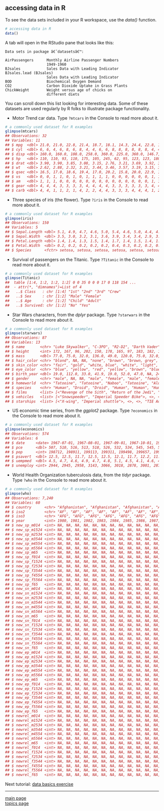 
accessing data in R
-------------------

To see the data sets included in your R workspace, use the *data()* function.

``` r
# accessing data in R
data()
```

A tab will open in the RStudio pane that looks like this:

    Data sets in package â€˜datasetsâ€™:

    AirPassengers      Monthly Airline Passenger Numbers
                       1949-1960
    BJsales            Sales Data with Leading Indicator
    BJsales.lead (BJsales)
                       Sales Data with Leading Indicator
    BOD                Biochemical Oxygen Demand
    CO2                Carbon Dioxide Uptake in Grass Plants
    ChickWeight        Weight versus age of chicks on
                       different diets

You can scroll down this list looking for interesting data. Some of these datasets are used regularly by R folks to illustrate package functionality.

-   Motor Trend car data. Type `?mtcars` in the Console to read more about it.

``` r
# a commonly used dataset for R examples
glimpse(mtcars)
## Observations: 32
## Variables: 11
## $ mpg  <dbl> 21.0, 21.0, 22.8, 21.4, 18.7, 18.1, 14.3, 24.4, 22.8, 19....
## $ cyl  <dbl> 6, 6, 4, 6, 8, 6, 8, 4, 4, 6, 6, 8, 8, 8, 8, 8, 8, 4, 4, ...
## $ disp <dbl> 160.0, 160.0, 108.0, 258.0, 360.0, 225.0, 360.0, 146.7, 1...
## $ hp   <dbl> 110, 110, 93, 110, 175, 105, 245, 62, 95, 123, 123, 180, ...
## $ drat <dbl> 3.90, 3.90, 3.85, 3.08, 3.15, 2.76, 3.21, 3.69, 3.92, 3.9...
## $ wt   <dbl> 2.62, 2.88, 2.32, 3.21, 3.44, 3.46, 3.57, 3.19, 3.15, 3.4...
## $ qsec <dbl> 16.5, 17.0, 18.6, 19.4, 17.0, 20.2, 15.8, 20.0, 22.9, 18....
## $ vs   <dbl> 0, 0, 1, 1, 0, 1, 0, 1, 1, 1, 1, 0, 0, 0, 0, 0, 0, 1, 1, ...
## $ am   <dbl> 1, 1, 1, 0, 0, 0, 0, 0, 0, 0, 0, 0, 0, 0, 0, 0, 0, 1, 1, ...
## $ gear <dbl> 4, 4, 4, 3, 3, 3, 3, 4, 4, 4, 4, 3, 3, 3, 3, 3, 3, 4, 4, ...
## $ carb <dbl> 4, 4, 1, 1, 2, 1, 4, 2, 2, 4, 4, 3, 3, 3, 4, 4, 4, 1, 2, ...
```

-   Three species of iris (the flower). Type `?iris` in the Console to read more about it.

``` r
# a commonly used dataset for R examples
glimpse(iris)
## Observations: 150
## Variables: 5
## $ Sepal.Length <dbl> 5.1, 4.9, 4.7, 4.6, 5.0, 5.4, 4.6, 5.0, 4.4, 4.9,...
## $ Sepal.Width  <dbl> 3.5, 3.0, 3.2, 3.1, 3.6, 3.9, 3.4, 3.4, 2.9, 3.1,...
## $ Petal.Length <dbl> 1.4, 1.4, 1.3, 1.5, 1.4, 1.7, 1.4, 1.5, 1.4, 1.5,...
## $ Petal.Width  <dbl> 0.2, 0.2, 0.2, 0.2, 0.2, 0.4, 0.3, 0.2, 0.2, 0.1,...
## $ Species      <fctr> setosa, setosa, setosa, setosa, setosa, setosa, ...
```

-   Survival of passengers on the Titanic. Type `?Titanic` in the Console to read more about it.

``` r
# a commonly used dataset for R examples
glimpse(Titanic)
##  table [1:4, 1:2, 1:2, 1:2] 0 0 35 0 0 0 17 0 118 154 ...
##  - attr(*, "dimnames")=List of 4
##   ..$ Class   : chr [1:4] "1st" "2nd" "3rd" "Crew"
##   ..$ Sex     : chr [1:2] "Male" "Female"
##   ..$ Age     : chr [1:2] "Child" "Adult"
##   ..$ Survived: chr [1:2] "No" "Yes"
```

-   Star Wars characters, from the *dplyr* package. Type `?starwars` in the Console to read more about it.

``` r
# a commonly used dataset for R examples
glimpse(starwars)
## Observations: 87
## Variables: 13
## $ name       <chr> "Luke Skywalker", "C-3PO", "R2-D2", "Darth Vader", ...
## $ height     <int> 172, 167, 96, 202, 150, 178, 165, 97, 183, 182, 188...
## $ mass       <dbl> 77.0, 75.0, 32.0, 136.0, 49.0, 120.0, 75.0, 32.0, 8...
## $ hair_color <chr> "blond", NA, NA, "none", "brown", "brown, grey", "b...
## $ skin_color <chr> "fair", "gold", "white, blue", "white", "light", "l...
## $ eye_color  <chr> "blue", "yellow", "red", "yellow", "brown", "blue",...
## $ birth_year <dbl> 19.0, 112.0, 33.0, 41.9, 19.0, 52.0, 47.0, NA, 24.0...
## $ gender     <chr> "male", NA, NA, "male", "female", "male", "female",...
## $ homeworld  <chr> "Tatooine", "Tatooine", "Naboo", "Tatooine", "Alder...
## $ species    <chr> "Human", "Droid", "Droid", "Human", "Human", "Human...
## $ films      <list> [<"Revenge of the Sith", "Return of the Jedi", "Th...
## $ vehicles   <list> [<"Snowspeeder", "Imperial Speeder Bike">, <>, <>,...
## $ starships  <list> [<"X-wing", "Imperial shuttle">, <>, <>, "TIE Adva...
```

-   US economic time series, from the *ggplot2* package. Type `?economics` in the Console to read more about it.

``` r
# a commonly used dataset for R examples
glimpse(economics)
## Observations: 574
## Variables: 6
## $ date     <date> 1967-07-01, 1967-08-01, 1967-09-01, 1967-10-01, 1967...
## $ pce      <dbl> 507, 510, 516, 513, 518, 526, 532, 534, 545, 545, 550...
## $ pop      <int> 198712, 198911, 199113, 199311, 199498, 199657, 19980...
## $ psavert  <dbl> 12.5, 12.5, 11.7, 12.5, 12.5, 12.1, 11.7, 12.2, 11.6,...
## $ uempmed  <dbl> 4.5, 4.7, 4.6, 4.9, 4.7, 4.8, 5.1, 4.5, 4.1, 4.6, 4.4...
## $ unemploy <int> 2944, 2945, 2958, 3143, 3066, 3018, 2878, 3001, 2877,...
```

-   World Health Organization tuberculosis data, from the *tidyr* package. Type `?who` in the Console to read more about it.

``` r
# a commonly used dataset for R examples
glimpse(who)
## Observations: 7,240
## Variables: 60
## $ country      <chr> "Afghanistan", "Afghanistan", "Afghanistan", "Afg...
## $ iso2         <chr> "AF", "AF", "AF", "AF", "AF", "AF", "AF", "AF", "...
## $ iso3         <chr> "AFG", "AFG", "AFG", "AFG", "AFG", "AFG", "AFG", ...
## $ year         <int> 1980, 1981, 1982, 1983, 1984, 1985, 1986, 1987, 1...
## $ new_sp_m014  <int> NA, NA, NA, NA, NA, NA, NA, NA, NA, NA, NA, NA, N...
## $ new_sp_m1524 <int> NA, NA, NA, NA, NA, NA, NA, NA, NA, NA, NA, NA, N...
## $ new_sp_m2534 <int> NA, NA, NA, NA, NA, NA, NA, NA, NA, NA, NA, NA, N...
## $ new_sp_m3544 <int> NA, NA, NA, NA, NA, NA, NA, NA, NA, NA, NA, NA, N...
## $ new_sp_m4554 <int> NA, NA, NA, NA, NA, NA, NA, NA, NA, NA, NA, NA, N...
## $ new_sp_m5564 <int> NA, NA, NA, NA, NA, NA, NA, NA, NA, NA, NA, NA, N...
## $ new_sp_m65   <int> NA, NA, NA, NA, NA, NA, NA, NA, NA, NA, NA, NA, N...
## $ new_sp_f014  <int> NA, NA, NA, NA, NA, NA, NA, NA, NA, NA, NA, NA, N...
## $ new_sp_f1524 <int> NA, NA, NA, NA, NA, NA, NA, NA, NA, NA, NA, NA, N...
## $ new_sp_f2534 <int> NA, NA, NA, NA, NA, NA, NA, NA, NA, NA, NA, NA, N...
## $ new_sp_f3544 <int> NA, NA, NA, NA, NA, NA, NA, NA, NA, NA, NA, NA, N...
## $ new_sp_f4554 <int> NA, NA, NA, NA, NA, NA, NA, NA, NA, NA, NA, NA, N...
## $ new_sp_f5564 <int> NA, NA, NA, NA, NA, NA, NA, NA, NA, NA, NA, NA, N...
## $ new_sp_f65   <int> NA, NA, NA, NA, NA, NA, NA, NA, NA, NA, NA, NA, N...
## $ new_sn_m014  <int> NA, NA, NA, NA, NA, NA, NA, NA, NA, NA, NA, NA, N...
## $ new_sn_m1524 <int> NA, NA, NA, NA, NA, NA, NA, NA, NA, NA, NA, NA, N...
## $ new_sn_m2534 <int> NA, NA, NA, NA, NA, NA, NA, NA, NA, NA, NA, NA, N...
## $ new_sn_m3544 <int> NA, NA, NA, NA, NA, NA, NA, NA, NA, NA, NA, NA, N...
## $ new_sn_m4554 <int> NA, NA, NA, NA, NA, NA, NA, NA, NA, NA, NA, NA, N...
## $ new_sn_m5564 <int> NA, NA, NA, NA, NA, NA, NA, NA, NA, NA, NA, NA, N...
## $ new_sn_m65   <int> NA, NA, NA, NA, NA, NA, NA, NA, NA, NA, NA, NA, N...
## $ new_sn_f014  <int> NA, NA, NA, NA, NA, NA, NA, NA, NA, NA, NA, NA, N...
## $ new_sn_f1524 <int> NA, NA, NA, NA, NA, NA, NA, NA, NA, NA, NA, NA, N...
## $ new_sn_f2534 <int> NA, NA, NA, NA, NA, NA, NA, NA, NA, NA, NA, NA, N...
## $ new_sn_f3544 <int> NA, NA, NA, NA, NA, NA, NA, NA, NA, NA, NA, NA, N...
## $ new_sn_f4554 <int> NA, NA, NA, NA, NA, NA, NA, NA, NA, NA, NA, NA, N...
## $ new_sn_f5564 <int> NA, NA, NA, NA, NA, NA, NA, NA, NA, NA, NA, NA, N...
## $ new_sn_f65   <int> NA, NA, NA, NA, NA, NA, NA, NA, NA, NA, NA, NA, N...
## $ new_ep_m014  <int> NA, NA, NA, NA, NA, NA, NA, NA, NA, NA, NA, NA, N...
## $ new_ep_m1524 <int> NA, NA, NA, NA, NA, NA, NA, NA, NA, NA, NA, NA, N...
## $ new_ep_m2534 <int> NA, NA, NA, NA, NA, NA, NA, NA, NA, NA, NA, NA, N...
## $ new_ep_m3544 <int> NA, NA, NA, NA, NA, NA, NA, NA, NA, NA, NA, NA, N...
## $ new_ep_m4554 <int> NA, NA, NA, NA, NA, NA, NA, NA, NA, NA, NA, NA, N...
## $ new_ep_m5564 <int> NA, NA, NA, NA, NA, NA, NA, NA, NA, NA, NA, NA, N...
## $ new_ep_m65   <int> NA, NA, NA, NA, NA, NA, NA, NA, NA, NA, NA, NA, N...
## $ new_ep_f014  <int> NA, NA, NA, NA, NA, NA, NA, NA, NA, NA, NA, NA, N...
## $ new_ep_f1524 <int> NA, NA, NA, NA, NA, NA, NA, NA, NA, NA, NA, NA, N...
## $ new_ep_f2534 <int> NA, NA, NA, NA, NA, NA, NA, NA, NA, NA, NA, NA, N...
## $ new_ep_f3544 <int> NA, NA, NA, NA, NA, NA, NA, NA, NA, NA, NA, NA, N...
## $ new_ep_f4554 <int> NA, NA, NA, NA, NA, NA, NA, NA, NA, NA, NA, NA, N...
## $ new_ep_f5564 <int> NA, NA, NA, NA, NA, NA, NA, NA, NA, NA, NA, NA, N...
## $ new_ep_f65   <int> NA, NA, NA, NA, NA, NA, NA, NA, NA, NA, NA, NA, N...
## $ newrel_m014  <int> NA, NA, NA, NA, NA, NA, NA, NA, NA, NA, NA, NA, N...
## $ newrel_m1524 <int> NA, NA, NA, NA, NA, NA, NA, NA, NA, NA, NA, NA, N...
## $ newrel_m2534 <int> NA, NA, NA, NA, NA, NA, NA, NA, NA, NA, NA, NA, N...
## $ newrel_m3544 <int> NA, NA, NA, NA, NA, NA, NA, NA, NA, NA, NA, NA, N...
## $ newrel_m4554 <int> NA, NA, NA, NA, NA, NA, NA, NA, NA, NA, NA, NA, N...
## $ newrel_m5564 <int> NA, NA, NA, NA, NA, NA, NA, NA, NA, NA, NA, NA, N...
## $ newrel_m65   <int> NA, NA, NA, NA, NA, NA, NA, NA, NA, NA, NA, NA, N...
## $ newrel_f014  <int> NA, NA, NA, NA, NA, NA, NA, NA, NA, NA, NA, NA, N...
## $ newrel_f1524 <int> NA, NA, NA, NA, NA, NA, NA, NA, NA, NA, NA, NA, N...
## $ newrel_f2534 <int> NA, NA, NA, NA, NA, NA, NA, NA, NA, NA, NA, NA, N...
## $ newrel_f3544 <int> NA, NA, NA, NA, NA, NA, NA, NA, NA, NA, NA, NA, N...
## $ newrel_f4554 <int> NA, NA, NA, NA, NA, NA, NA, NA, NA, NA, NA, NA, N...
## $ newrel_f5564 <int> NA, NA, NA, NA, NA, NA, NA, NA, NA, NA, NA, NA, N...
## $ newrel_f65   <int> NA, NA, NA, NA, NA, NA, NA, NA, NA, NA, NA, NA, N...
```

Next tutorial: [data basics exercise](tut-0408_data-basics-exercise.md)

------------------------------------------------------------------------

[main page](../README.md)<br> [topics page](../README-by-topic.md)
